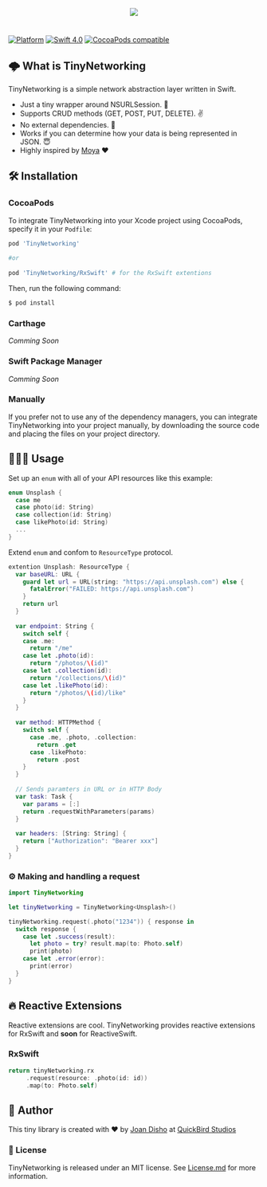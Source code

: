 <p align="center">
  <img src="https://github.com/jdisho/TinyNetworking/blob/master/Images/tinynetworking-logo.png">
</p>

#
[![Platform](https://img.shields.io/cocoapods/p/TinyNetworking.svg?style=flat)](https://github.com/jdisho/TinyNetworking)
[![Swift 4.0](https://img.shields.io/badge/Swift-4.0-orange.svg)](https://swift.org)
[![CocoaPods compatible](https://img.shields.io/cocoapods/v/TinyNetworking.svg)](https://cocoapods.org/pods/TinyNetworking)

## 🌩 What is TinyNetworking
TinyNetworking is a simple network abstraction layer written in Swift.

- Just a tiny wrapper around NSURLSession. 🌯
- Supports CRUD methods (GET, POST, PUT, DELETE). ✌️
- No external dependencies. 🎉
- Works if you can determine how your data is being represented in JSON. 😇
- Highly inspired by [Moya](https://github.com/Moya/Moya) ❤️

## 🛠 Installation

### CocoaPods

To integrate TinyNetworking into your Xcode project using CocoaPods, specify it in your `Podfile`:

```ruby
pod 'TinyNetworking'
    
#or
    
pod 'TinyNetworking/RxSwift' # for the RxSwift extentions
```

Then, run the following command:

```bash
$ pod install
```
### Carthage 
*Comming Soon*

### Swift Package Manager 
*Comming Soon*

### Manually

If you prefer not to use any of the dependency managers, you can integrate TinyNetworking into your project manually, by downloading the source code and placing the files on your project directory.

## 👨🏻‍💻 Usage
Set up an `enum` with all of your API resources like this example:

```swift
enum Unsplash {
  case me
  case photo(id: String)
  case collection(id: String)
  case likePhoto(id: String)
  ...
}
```

Extend `enum` and confom to `ResourceType` protocol.

```swift
extention Unsplash: ResourceType {
  var baseURL: URL {
    guard let url = URL(string: "https://api.unsplash.com") else {
      fatalError("FAILED: https://api.unsplash.com")
    }
    return url
  }
  
  var endpoint: String {
    switch self {
    case .me:
      return "/me"
    case let .photo(id):
      return "/photos/\(id)"
    case let .collection(id):
      return "/collections/\(id)"
    case let .likePhoto(id):
      return "/photos/\(id)/like"
    }
  }
  
  var method: HTTPMethod {
    switch self {
      case .me, .photo, .collection:
        return .get
      case .likePhoto:
        return .post
    }
  }
  
  // Sends paramters in URL or in HTTP Body
  var task: Task {
    var params = [:]
    return .requestWithParameters(params)
  }
  
  var headers: [String: String] {
    return ["Authorization": "Bearer xxx"]
  }
}
```

### ⚙️ Making and handling a request

```swift
import TinyNetworking

let tinyNetworking = TinyNetworking<Unsplash>()

tinyNetworking.request(.photo("1234")) { response in
  switch response {
    case let .success(result):
      let photo = try? result.map(to: Photo.self)
      print(photo)
    case let .error(error):
      print(error)
  }
}
```

## 🔥 Reactive Extensions
Reactive extensions are cool. TinyNetworking provides reactive extensions for RxSwift and **soon** for ReactiveSwift.

### RxSwift
```swift
return tinyNetworking.rx
     .request(resource: .photo(id: id))
     .map(to: Photo.self)
```

## 🐨 Author
This tiny library is created with ❤️ by [Joan Disho](https://twitter.com/_disho) at [QuickBird Studios](www.quickbirdstudios.com)

### 📃 License

TinyNetworking is released under an MIT license. See [License.md](https://github.com/jdisho/TinyNetworking/blob/master/LICENSE) for more information.
